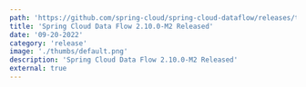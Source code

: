 ```yaml
---
path: 'https://github.com/spring-cloud/spring-cloud-dataflow/releases/tag/v2.10.0-M2'
title: 'Spring Cloud Data Flow 2.10.0-M2 Released'
date: '09-20-2022'
category: 'release'
image: './thumbs/default.png'
description: 'Spring Cloud Data Flow 2.10.0-M2 Released'
external: true
---
```

